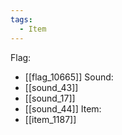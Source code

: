 ```yaml
---
tags:
  - Item
---
```

Flag:
- [[flag_10665]]
Sound:
- [[sound_43]]
- [[sound_17]]
- [[sound_44]]
Item:
- [[item_1187]]
